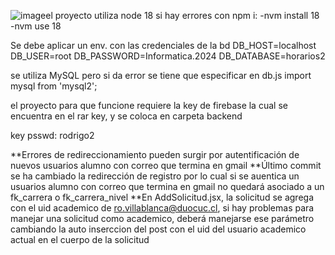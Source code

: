 ![image](https://github.com/user-attachments/assets/e2e92c46-83c1-4cd9-ade9-507abe415c13)el proyecto utiliza node 18
si hay errores con npm i:
-nvm install 18
-nvm use 18

Se debe aplicar un env. con las credenciales de la bd
DB_HOST=localhost
DB_USER=root
DB_PASSWORD=Informatica.2024
DB_DATABASE=horarios2

se utiliza MySQL pero si da error se tiene que especificar en db.js
import mysql from 'mysql2';

el proyecto para que funcione requiere la key de firebase la cual se encuentra en el rar key, y se coloca en carpeta backend

key psswd: rodrigo2

**Errores de redireccionamiento pueden surgir por autentificación de nuevos usuarios alumno con correo que termina en gmail
**Último commit se ha cambiado la redirección de registro por lo cual si se auentica un usuarios alumno con correo que termina en gmail no quedará asociado a un fk_carrera o fk_carrera_nivel
**En AddSolicitud.jsx, la solicitud se agrega con el uid academico de ro.villablanca@duocuc.cl, si hay problemas para manejar una solicitud como academico, deberá manejarse ese parámetro cambiando la auto inserccion del post con el uid del usuario academico actual en el cuerpo de la solicitud

